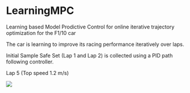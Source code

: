 # LearningMPC
Learning based Model Prodictive Control for online iterative trajectory optimization for the F1/10 car 

The car is learning to improve its racing performance iteratively over laps.

Initial Sample Safe Set (Lap 1 and Lap 2) is collected using a PID path following controller.

Lap 5 (Top speed 1.2 m/s)

![](lap5.gif)


